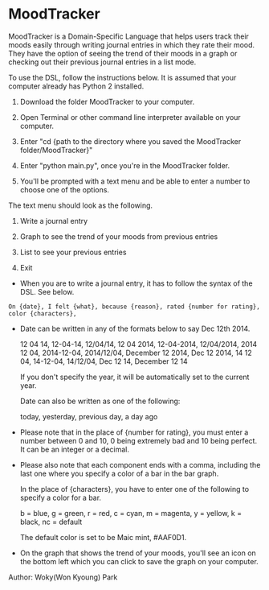 # MoodTracker

MoodTracker is a Domain-Specific Language that helps users track their moods easily through writing journal entries in which they rate their mood. They have the option of seeing the trend of their moods in a graph or checking out their previous journal entries in a list mode.

To use the DSL, follow the instructions below. It is assumed that your computer already has Python 2 installed. 

1. Download the folder MoodTracker to your computer.

2. Open Terminal or other command line interpreter available on your computer. 

3. Enter "cd {path to the directory where you saved the MoodTracker folder/MoodTracker}"

4. Enter "python main.py", once you're in the MoodTracker folder.

5. You'll be prompted with a text menu and be able to enter a number to choose one of the options.

The text menu should look as the following.


1. Write a journal entry

2. Graph to see the trend of your moods from previous entries

3. List to see your previous entries

4. Exit


* When you are to write a journal entry, it has to follow the syntax of the DSL. See below.

`On {date}, I felt {what}, because {reason}, rated {number for rating}, color {characters},`

* Date can be written in any of the formats below to say Dec 12th 2014.

  12 04 14, 12-04-14, 12/04/14, 12 04 2014, 12-04-2014, 12/04/2014, 2014 12 04, 2014-12-04, 2014/12/04, December 12 2014, Dec 12 2014, 14 12 04, 14-12-04, 14/12/04, Dec 12 14, December 12 14

  If you don't specify the year, it will be automatically set to the current year.

  Date can also be written as one of the following:

  today, yesterday, previous day, a day ago

* Please note that in the place of {number for rating}, you must enter a number between 0 and 10, 0 being extremely bad and 10 being perfect. It can be an integer or a decimal.

* Please also note that each component ends with a comma, including the last one where you specify a color of a bar in the bar graph.

  In the place of {characters}, you have to enter one of the following to specify a color for a bar.

  b = blue, g = green, r = red, c = cyan, m = magenta, y = yellow, k = black, nc = default

  The default color is set to be Maic mint, #AAF0D1.


* On the graph that shows the trend of your moods, you'll see an icon on the bottom left which you can click to save the graph on your computer.


Author: Woky(Won Kyoung) Park



